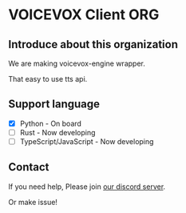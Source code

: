 # VOICEVOX Client ORG

## Introduce about this organization
We are making voicevox-engine wrapper.

That easy to use tts api.

## Support language
- [x] Python - On board
- [ ] Rust - Now developing
- [ ] TypeScript/JavaScript - Now developing

## Contact

If you need help, Please join [our discord server](https://discord.gg/pVW4W4HaX8).

Or make issue!
